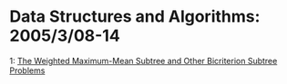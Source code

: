 # Data Structures and Algorithms: 2005/3/08-14  
1: [The Weighted Maximum-Mean Subtree and Other Bicriterion Subtree Problems](https://doi.org/10.48550/arXiv.cs/0503023)  